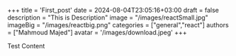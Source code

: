 +++
title = 'First_post'
date = 2024-08-04T23:05:16+03:00
draft = false
description = "This is Description"
image = "/images/reactSmall.jpg"
imageBig = "/images/reactbig.png"
categories = ["general","react"]
authors = ["Mahmoud Majed"]
avatar = '/images/download.jpeg'
+++

Test Content



















